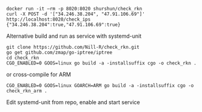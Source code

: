 ```
docker run -it —rm -p 8020:8020 shurshun/check_rkn
curl -X POST -d '["34.246.38.204", "47.91.106.69"]' http://localhost:8020/check_ips
{"34.246.38.204":true,"47.91.106.69":true}
```
Alternative build and run as service with systemd-unit

```
git clone https://github.com/Nill-R/check_rkn.git
go get github.com/zmap/go-iptree/iptree
cd check_rkn
CGO_ENABLED=0 GOOS=linux go build -a -installsuffix cgo -o check_rkn .
```
or cross-compile for ARM
```
CGO_ENABLED=0 GOOS=linux GOARCH=ARM go build -a -installsuffix cgo -o check_rkn_arm .
```
Edit systemd-unit from repo, enable and start service
